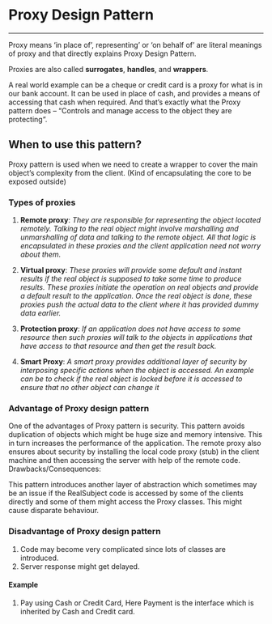 # Proxy Design Pattern

-----------------------------------------------
Proxy means ‘in place of’, representing’ or ‘on behalf of’ are literal meanings of proxy 
and that directly explains Proxy Design Pattern.

Proxies are also called **surrogates**, **handles**, and **wrappers**.

A real world example can be a cheque or credit card is a proxy for what is in our bank account. 
It can be used in place of cash, and provides a means of accessing that cash when required.
And that’s exactly what the Proxy pattern does – “Controls and manage access to the object they are protecting“.

## When to use this pattern?
Proxy pattern is used when we need to create a wrapper to cover the main object’s complexity from the client. 
(Kind of encapsulating the core to be exposed outside)

### Types of proxies

1. **Remote proxy**:
   _They are responsible for representing the object located remotely. 
   Talking to the real object might involve marshalling and unmarshalling of data and talking to the remote object. 
   All that logic is encapsulated in these proxies and the client application need not worry about them._

2. **Virtual proxy**:
   _These proxies will provide some default and instant results if the real object is supposed to take some time to produce results.
   These proxies initiate the operation on real objects and provide a default result to the application. 
   Once the real object is done, these proxies push the actual data to the client where it has provided dummy data earlier._

3. **Protection proxy**:
   _If an application does not have access to some resource then such proxies will talk to the objects in applications 
   that have access to that resource and then get the result back._

4. **Smart Proxy**:
   _A smart proxy provides additional layer of security by interposing specific actions when the object is accessed. 
   An example can be to check if the real object is locked before it is accessed to ensure that no other object can change it_

### Advantage of Proxy design pattern

One of the advantages of Proxy pattern is security.
This pattern avoids duplication of objects which might be huge size and memory intensive. This in turn increases the performance of the application.
The remote proxy also ensures about security by installing the local code proxy (stub) in the client machine and then accessing the server with help of the remote code.
Drawbacks/Consequences:

This pattern introduces another layer of abstraction which sometimes may be an issue if the RealSubject code is accessed by some of the clients directly and some of them might access the Proxy classes. This might cause disparate behaviour.


### Disadvantage of Proxy design pattern

1. Code may become very complicated since lots of classes are introduced.
2. Server response might get delayed.


#### Example
1. Pay using Cash or Credit Card, Here Payment is the interface which is inherited by Cash and Credit card.
   